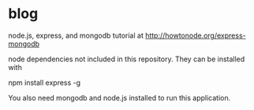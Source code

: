 blog
====

node.js, express, and mongodb tutorial at http://howtonode.org/express-mongodb

node dependencies not included in this repository. They can be installed with

npm install express -g

You also need mongodb and node.js installed to run this application.
